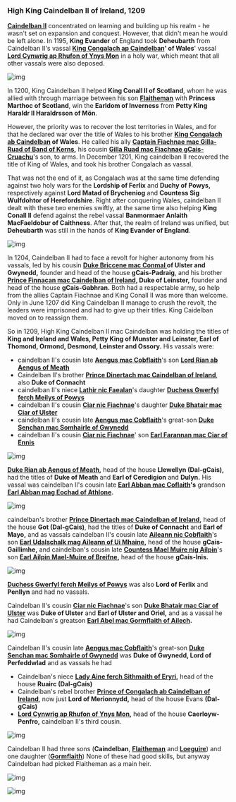 ### High King Caindelban II of Ireland, 1209

**[Caindelban II](../p/caindelban_ii_mac_caindelban_1147.md)** concentrated on learning and building up his realm - he wasn't set on expansion and conquest. However, that didn't mean he would be left alone. In 1195, **King Evander** of England took **Deheubarth** from Caindelban II's vassal **[King Congalach ap Caindelban](../p/congalach_ab_caindelban_1148.md)' of Wales**' vassal **[Lord Cynwrig ap Rhufon of Ynys Mon](../p/cynwrig_ap_rhufon_1157.md)** in a holy war, which meant that all other vassals were also deposed.

![img](12-King-Caidelban-II-1209/map1.jpg)

In 1200, King Caindelban II helped **King Conall II of Scotland**, whom he was allied with through marriage between his son **[Flaitheman](../p/flaitheman_nic_caindelban_1175.md)** with **Princess Marthoc of Scotland**, win the **Earldom of Inverness** from **Petty King Haraldr II Haraldrsson of Mön**.

However, the priority was to recover the lost territories in Wales, and for that he declared war over the title of Wales to his brother **[King Congalach ab Caindelban](../p/congalach_ab_caindelban_1148.md) of Wales**. He called his ally **[Captain Fiachnae mac Gilla-Ruad of Band of Kerns](../p/fiachnae_mac_gilla-ruad_1167.md),** his cousin **[Gilla Ruad mac Fiachnae gCais-Cruachu](../p/gilla-ruad_mac_fiachnae_1142.md)**'s son, to arms. In December 1201, King caindelban II recovered the title of King of Wales, and took his brother Congalach as vassal.

That was not the end of it, as Congalach was at the same time defending against two holy wars for the **Lordship of Ferlix** and **Duchy of Powys,** respectively against **Lord Matad of Brycheniog** and **Countess Sig Wulfdohtor of Herefordshire**. Right after conquering Wales, caindelban II dealt with these two enemies swiftly, at the same time also helping **King Conall II** defend against the rebel vassal **Banmormaer Anlaith MacFaeldobur of Caithness**. After that, the realm of Ireland was unified, but **Deheubarth** was still in the hands of **King Evander of England**.

![img](12-King-Caidelban-II-1209/map2.jpg)

In 1204, Caindelban II had to face a revolt for higher autonomy from his vassals, led by his cousin **[Duke Briccene mac Conmal ](../p/briccene_mac_conmal_1158.md)of Ulster and Gwynedd,** founder and head of the house **gCais-Padraig**, and his brother **[Prince Finnacan mac Caindelban of Ireland](../p/finnacan_mac_caindelban_1161.md), Duke of Leinster,** founder and head of the house **gCais-Gabhran.** Both had a respectable army, so help from the allies Captain Fiachnae and King Conall II was more than welcome. Only in June 1207 did King Caindelban II manage to crush the revolt, the leaders were imprisoned and had to give up their titles. King Caidelban moved on to reassign them.

So in 1209, High King Caindelban II mac Caindelban was holding the titles of **King and Ireland and Wales, Petty King of Munster and Leinster, Earl of Thomond, Ormond, Desmond, Leinster and Ossory.** His vassals were:

- caindelban II's cousin late **[Aengus mac Cobflaith](../p/aengus_i_mac_cobflaith_1123.md)**'s son **[Lord Rian ab Aengus of Meath](../p/rian_i_ab_aengus_1144.md)**
- Caindelban II's brother **[Prince Dinertach mac Caindelban of Ireland](../p/dinertach_mac_caindelban_1141.md)**, also **Duke of Connacht**
- caindelban II's niece **[Lathir nic Faealan](../p/lathir_nic_faelan_1162.md)**'s daughter **[Duchess Gwerfyl ferch Meilys of Powys](../p/gwerfyl_ferch_meilys_1180.md)**
- caindelban II's cousin **[Ciar nic Fiachnae](../p/ciar_nic_fiachnae_1148.md)**'s daughter **[Duke Bhatair mac Ciar of Ulster](../p/bhatair_mac_ciar_1167.md)**
- caindelban II's cousin late **[Aengus mac Cobflaith](../p/aengus_i_mac_cobflaith_1123.md)**'s great-son **[Duke Senchan mac Somhairle of Gwynedd](../p/senchan_mac_somhairle_1188.md)**
- caindelban II's cousin **[Ciar nic Fiachnae](../p/ciar_nic_fiachnae_1148.md)**' son **[Earl Farannan mac Ciar of Ennis](../p/farannan_mac_ciar_1179.md)**

![img](12-King-Caidelban-II-1209/map3.jpg)

**[Duke Rian ab Aengus of Meath](../p/rian_i_ab_aengus_1144.md),** head of the house **Llewellyn (Dal-gCais),** had the titles of **Duke of Meath** and **Earl of Ceredigion** and **Dulyn.** His vassal was caindelban II's cousin late **[Earl Abban mac Coflaith](../p/abban_mac_cobflaith_1132.md)'s** grandson **[Earl Abban mag Eochad of Athlone](../p/abban_mag_eochad_1181.md).**

![img](12-King-Caidelban-II-1209/map4.jpg)

caindelban's brother **[Prince Dinertach mac Caindelban of Ireland](../p/dinertach_mac_caindelban_1141.md),** head of the house **Got (Dal-gCais)**, had the titles of **Duke of Connacht** and **Earl of Mayo,** and as vassals caindelban II's cousin late **[Aileann nic Cobflaith](../p/aileann_nic_cobflaith_1128.md)**'s son **[Earl Udalschalk mag Aileann of Ui Mhaine](../p/udalschalk_mag_aileann_1145.md),** head of the house **gCais-Gaillimhe,** and caindelban's cousin late **[Countess Mael Muire nig Ailpin](../p/mael-muire_nig_ailpin_1125.md)**'s son **[Earl Ailpin Mael-Muire of Breifne](../p/ailpin_mac_mael-muire_1158.md),** head of the house **gCais-Inis.**

![img](12-King-Caidelban-II-1209/map5.jpg)

**[Duchess Gwerfyl ferch Meilys of Powys](../p/gwerfyl_ferch_meilys_1180.md)** was also **Lord of Ferlix** and **Penllyn** and had no vassals.

Caindelban II's cousin **[Ciar nic Fiachnae](../p/ciar_nic_fiachnae_1148.md)**'s son **[Duke Bhatair mac Ciar of Ulster](../p/bhatair_mac_ciar_1167.md)** was **Duke of Ulster** and **Earl of Ulster and Oriel,** and as a vassal he had Caindelban's greatson **[Earl Abel mac Gormflaith of Ailech](../p/abel_mac_gormflaith_1190.md).**

![img](12-King-Caidelban-II-1209/map6.jpg)

Caindelban II's cousin late **[Aengus mac Cobflaith](../p/aengus_i_mac_cobflaith_1123.md)**'s great-son **[Duke Senchan mac Somhairle of Gwynedd](../p/senchan_mac_somhairle_1188.md)** was **Duke of Gwynedd, Lord of Perfeddwlad** and as vassals he had 

- Caindelban's niece **[Lady Aine ferch Sithmaith of Eryri](../p/aine_ferch_sithmaith_1169.md),** head of the house **Ruairc (Dal-gCais)**
- Caindelban's rebel brother **[Prince of Congalach ab Caindelban of Ireland](../p/congalach_ab_caindelban_1148.md)**, now just **Lord of Merionnydd,** head of the house Evans **(Dal-gCais)**
- **[Lord Cynwrig ap Rhufon of Ynys Mon](../p/cynwrig_ap_rhufon_1157.md),** head of the house **Caerloyw-Penfro,** caindelban II's third cousin.

![img](12-King-Caidelban-II-1209/map7.jpg)

Caindelban II had three sons (**Caindelban**, **[Flaitheman](../p/flaitheman_nic_caindelban_1175.md)** and **[Loeguire](../p/loeguire_mac_caindelban_1182.md)**) and one daughter (**[Gormflaith](../p/gormflaith_nic_caindelban_1171.md)**) None of these had good skills, but anyway Caindelban had picked Flaitheman as a main heir.

![img](12-King-Caidelban-II-1209/din1.jpg)

![img](12-King-Caidelban-II-1209/sons1.jpg)

